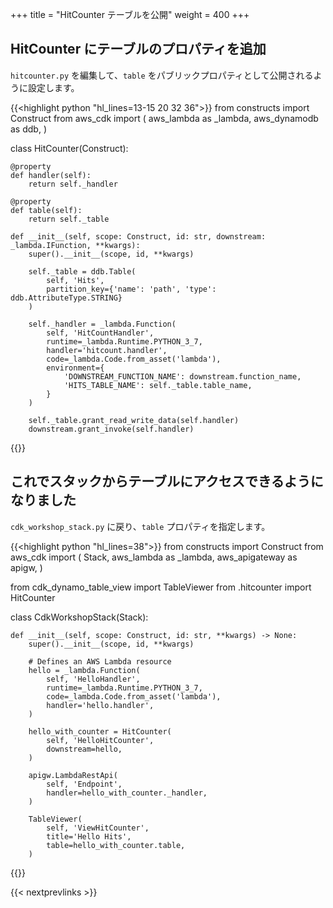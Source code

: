 +++
title = "HitCounter テーブルを公開"
weight = 400
+++

## HitCounter にテーブルのプロパティを追加

`hitcounter.py` を編集して、`table` をパブリックプロパティとして公開されるように設定します。

{{<highlight python "hl_lines=13-15 20 32 36">}}
from constructs import Construct
from aws_cdk import (
    aws_lambda as _lambda,
    aws_dynamodb as ddb,
)

class HitCounter(Construct):

    @property
    def handler(self):
        return self._handler

    @property
    def table(self):
        return self._table

    def __init__(self, scope: Construct, id: str, downstream: _lambda.IFunction, **kwargs):
        super().__init__(scope, id, **kwargs)

        self._table = ddb.Table(
            self, 'Hits',
            partition_key={'name': 'path', 'type': ddb.AttributeType.STRING}
        )

        self._handler = _lambda.Function(
            self, 'HitCountHandler',
            runtime=_lambda.Runtime.PYTHON_3_7,
            handler='hitcount.handler',
            code=_lambda.Code.from_asset('lambda'),
            environment={
                'DOWNSTREAM_FUNCTION_NAME': downstream.function_name,
                'HITS_TABLE_NAME': self._table.table_name,
            }
        )

        self._table.grant_read_write_data(self.handler)
        downstream.grant_invoke(self.handler)
{{</highlight>}}

## これでスタックからテーブルにアクセスできるようになりました

`cdk_workshop_stack.py` に戻り、`table` プロパティを指定します。

{{<highlight python "hl_lines=38">}}
from constructs import Construct
from aws_cdk import (
    Stack,
    aws_lambda as _lambda,
    aws_apigateway as apigw,
)

from cdk_dynamo_table_view import TableViewer
from .hitcounter import HitCounter


class CdkWorkshopStack(Stack):

    def __init__(self, scope: Construct, id: str, **kwargs) -> None:
        super().__init__(scope, id, **kwargs)

        # Defines an AWS Lambda resource
        hello = _lambda.Function(
            self, 'HelloHandler',
            runtime=_lambda.Runtime.PYTHON_3_7,
            code=_lambda.Code.from_asset('lambda'),
            handler='hello.handler',
        )

        hello_with_counter = HitCounter(
            self, 'HelloHitCounter',
            downstream=hello,
        )

        apigw.LambdaRestApi(
            self, 'Endpoint',
            handler=hello_with_counter._handler,
        )

        TableViewer(
            self, 'ViewHitCounter',
            title='Hello Hits',
            table=hello_with_counter.table,
        )
{{</highlight>}}

{{< nextprevlinks >}}